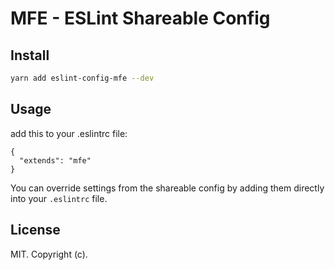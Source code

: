 # MFE - ESLint Shareable Config

## Install

```bash
yarn add eslint-config-mfe --dev
```

## Usage

add this to your .eslintrc file:

```
{
  "extends": "mfe"
}
```

You can override settings from the shareable config by adding them directly into your
`.eslintrc` file.

## License

MIT. Copyright (c).
